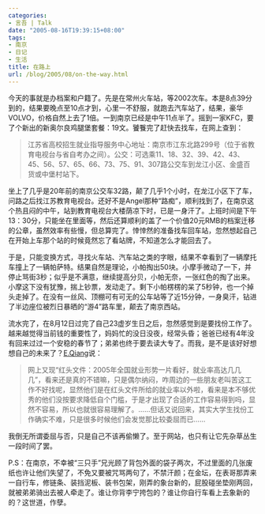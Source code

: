 ```yaml
---
categories:
- 言吾 | Talk
date: "2005-08-16T19:39:15+08:00"
tags:
- 南京
- 日记
- 生活
title: 在路上
url: /blog/2005/08/on-the-way.html
---
```

今天的事就是办档案和户籍了。先是在常州火车站，等2002次车。本是8点39分到的，结果要晚点至10点才到，心里一不舒服，就跑去汽车站了，结果，豪华VOLVO，价格自然上去了1倍。一到南京已经是中午11点半了。摇到一家KFC，要了个新出的新奥尔良鸡腿堡套餐：19文。饕餮完了赶快去找车，在网上查到：

> 江苏省高校招生就业指导服务中心地址：南京市江东北路299号（位于省教育电视台与省自考办之间）。公交：可选乘11、18、32、39、42、43、45、56、57、65、66、73、75、91、307路公交车到龙江小区、金盛百货或中堡村站下。

坐上了几乎是20年前的南京公交车32路，颠了几乎1个小时，在龙江小区下了车，问路之后找江苏教育电视台。还好不是Angel那种“路痴”，顺利找到了，在南京这个热且闷的中午，站到教育电视台大楼荫凉下时，已是一身汗了。上班时间是下午13：30分，只能坐在里面等，然后还算顺利的盖了一个价值20元RMB的档案迁移的公章，虽然效率有些慢，但总算完了。悻悻然的准备找车回车站，忽然想起自己在开始上车那个站的时候竟然忘了看站牌，不知道怎么才能回去了。

于是，只能变换方式，寻找火车站、汽车站之类的字眼，结果不幸看到了一辆摩托车撞上了一辆帕萨特。结果自然是理论，小帕掏出50块。小摩手微动了一下，并停止骂街3秒；似乎是不满意，继续提高分贝，小帕无奈，一张红色的掏了出来。小摩这下没有犹豫，揣上钞票，发动走了。剩下小帕楞楞的呆了5秒钟，也一个掉头走掉了。在没有一丝风、顶棚可有可无的公车站等了近15分钟，一身臭汗，钻进了半边座位被烈日暴晒的“游4”路车里，颠去了南京西站。

<!--more-->

流水完了，在8月12日过完了自己23虚岁生日之后，忽然感觉到是要找份工作了。越来越觉得当前钱的重要性了，妈妈忙的没日没夜，经常头昏；爸爸已经有4年没有回来过过一个安稳的春节了；弟弟也终于要去读大专了。而我，是不是该好好想想自己的未来了？[E.Qiang](http://www.nn8z.com/myblog/post/328.asp)说：

> 网上又现“红头文件：2005年全国就业形势一片看好，就业率高达几几几”，看来还是真的不错嘛，只是偶尔纳闷，咋周边的一些朋友老叫苦这工作不好找呢，显然他们是在红头文件所给的就业率以外啦，看来是本不够优秀的他们没按要求降低自个门槛，于是才出现了合适的工作容易得到吗，显然不容易，所以也就很容易理解了。……但话又说回来，其实大学生找份工作确实不难，只是很多时候他们会发觉那比较委屈而已……

我倒无所谓委屈与否，只是自己不该再偷懒了。至于网站，也只有让它先杂草丛生一段时间了罢。

P.S：在南京，不幸被“三只手”兄光顾了背包外面的袋子两次，不过里面的几张废纸也许让他们失望了，不免又要被咒骂两句了，不禁汗颜；在金坛，在表哥那弄来一自行车，修链条、装挡泥板、装书包架，刚弄的象台新的，屁股碰坐垫刚两回，就被弟弟骑出去被人牵走了。谁让你背李宁挎包的？谁让你自行车看上去象新的的？这世道，作孽。

